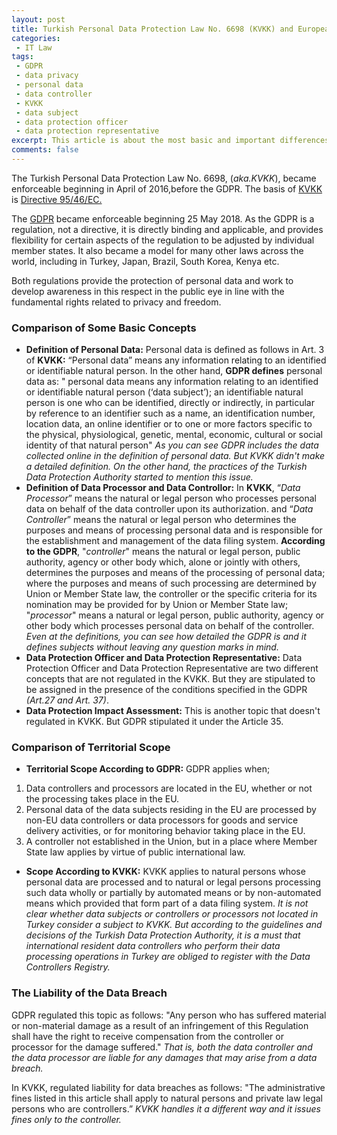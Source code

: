 ```yaml
---
layout: post
title: Turkish Personal Data Protection Law No. 6698 (KVKK) and European General Data Protection Regulation (GDPR)
categories:
 - IT Law
tags:
 - GDPR
 - data privacy
 - personal data
 - data controller
 - KVKK
 - data subject
 - data protection officer
 - data protection representative
excerpt: This article is about the most basic and important differences between KVKK and GDPR and it is a guide for natural or legal persons who may be subject to KVKK and/or GDPR.
comments: false
---
```


The Turkish Personal Data Protection Law No. 6698, (*aka.KVKK*), became enforceable beginning in April of 2016,before the GDPR. The basis of <a href= "https://www.kvkk.gov.tr/Icerik/6649/Personal-Data-Protection-Law" target="_blank">KVKK</a> is <a href= "https://edps.europa.eu/sites/default/files/publication/dir_1995_46_en.pdf" target="_blank">Directive 95/46/EC.</a> 

The <a href= "https://gdpr-info.eu/" target="_blank">GDPR</a> became enforceable beginning 25 May 2018. As the GDPR is a regulation, not a directive, it is directly binding and applicable, and provides flexibility for certain aspects of the regulation to be adjusted by individual member states. It also became a model for many other laws across the world, including in Turkey, Japan, Brazil, South Korea, Kenya etc. 

Both regulations provide the protection of personal data and work to develop awareness in this respect in the public eye in line with the fundamental rights related to privacy and freedom. 

### Comparison of Some Basic Concepts

* **Definition of Personal Data:** Personal data is defined as follows in Art. 3 of **KVKK:**
“Personal data” means any information relating to an identified or identifiable natural person.
In the other hand, **GDPR defines** personal data as: " personal data  means any information relating to an identified or identifiable natural person (‘data subject’); an identifiable natural person is one who can be identified, directly or indirectly, in particular by reference to an identifier such as a name, an identification number, location data, an online identifier or to one or more factors specific to the physical, physiological, genetic, mental, economic, cultural or social identity of that natural person"
*As you can see GDPR includes the data collected online in the definition of personal data. But KVKK didn't make a detailed definition. On the other hand, the practices of the Turkish Data Protection Authority started to mention this issue.*
* **Definition of Data Processor and Data Controllor:** In **KVKK**,  “*Data Processor*” means the natural or legal person who processes personal data on behalf of the data controller upon its authorization. and “*Data Controller*” means the natural or legal person who determines the purposes and means of processing personal data and is responsible for the establishment and management of the data filing system.
**According to the GDPR**, "*controller*" means the natural or legal person, public authority, agency or other body which, alone or jointly with others, determines the purposes and means of the processing of personal data; where the purposes and means of such processing are determined by Union or Member State law, the controller or the specific criteria for its nomination may be provided for by Union or Member State law; "*processor*" means a natural or legal person, public authority, agency or other body which processes personal data on behalf of the controller.
*Even at the definitions, you can see how detailed the GDPR is and it defines subjects without leaving any question marks in mind.*
* **Data Protection Officer and Data Protection Representative:** Data Protection Officer and Data Protection Representative are two different concepts that are not regulated in the KVKK. But they are stipulated to be assigned in the presence of the conditions specified in the GDPR *(Art.27 and Art. 37)*.
* **Data Protection Impact Assessment:** This is another topic that doesn't regulated in KVKK. But GDPR stipulated it under the Article 35.

### Comparison of Territorial Scope

* **Territorial Scope According to GDPR:**  GDPR  applies when;
1. Data controllers and processors are located in the EU, whether or not the processing takes place in the EU.
2. Personal data of the data subjects residing in the EU are processed by non-EU data controllers or data processors for goods and service delivery activities, or for monitoring behavior taking place in the EU.
3. A controller not established in the Union, but in a place where Member State law applies by virtue of public international law.
* **Scope According to KVKK:**  KVKK applies to natural persons whose personal data are processed and to natural or legal persons processing such data wholly or partially by automated means or by non-automated means which provided that form part of a data filing system.
*It is not clear whether data subjects or controllers or processors not located in Turkey consider a subject to KVKK. But according to the guidelines and decisions of the Turkish Data Protection Authority, it is a must that international resident data controllers who perform their data processing operations in Turkey are obliged to register with the Data Controllers Registry.*

### The Liability of the Data Breach 
GDPR regulated this topic as follows: "Any person who has suffered material or non-material damage as a result of an infringement of this Regulation shall have the right to receive compensation from the controller or processor for the damage suffered." *That is, both the data controller and the data processor are liable for any damages that may arise from a data breach.*

In KVKK, regulated liability for data breaches as follows: "The administrative fines listed in this article shall apply to natural persons and private law legal persons who are controllers.” *KVKK handles it a different way and it issues fines only to the controller.* 